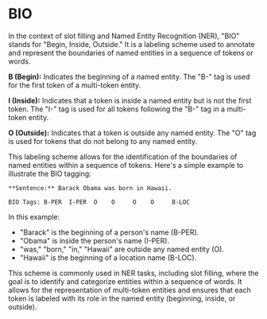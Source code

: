 # BIO

In the context of slot filling and Named Entity Recognition (NER), "BIO" stands for "Begin, Inside, Outside." It is a labeling scheme used to annotate and represent the boundaries of named entities in a sequence of tokens or words.

**B (Begin):** Indicates the beginning of a named entity. The "B-" tag is used for the first token of a multi-token entity.

**I (Inside):** Indicates that a token is inside a named entity but is not the first token. The "I-" tag is used for all tokens following the "B-" tag in a multi-token entity.

**O (Outside):** Indicates that a token is outside any named entity. The "O" tag is used for tokens that do not belong to any named entity.

This labeling scheme allows for the identification of the boundaries of named entities within a sequence of tokens. Here's a simple example to illustrate the BIO tagging:

```
**Sentence:** Barack Obama was born in Hawaii.

BIO Tags: B-PER  I-PER  O    O     O    O     B-LOC

```

In this example:

* "Barack" is the beginning of a person's name (B-PER).
* "Obama" is inside the person's name (I-PER).
* "was," "born," "in," "Hawaii" are outside any named entity (O).
* "Hawaii" is the beginning of a location name (B-LOC).

This scheme is commonly used in NER tasks, including slot filling, where the goal is to identify and categorize entities within a sequence of words. It allows for the representation of multi-token entities and ensures that each token is labeled with its role in the named entity (beginning, inside, or outside).
